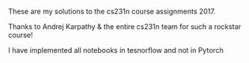 These are my solutions to the cs231n course assignments 2017.

Thanks to Andrej Karpathy & the entire cs231n team for such a rockstar course!

I have implemented all notebooks in tesnorflow and not in Pytorch
